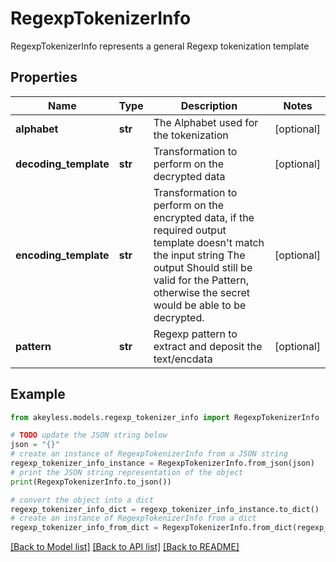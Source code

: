 # RegexpTokenizerInfo

RegexpTokenizerInfo represents a general Regexp tokenization template

## Properties

Name | Type | Description | Notes
------------ | ------------- | ------------- | -------------
**alphabet** | **str** | The Alphabet used for the tokenization | [optional] 
**decoding_template** | **str** | Transformation to perform on the decrypted data | [optional] 
**encoding_template** | **str** | Transformation to perform on the encrypted data, if the required output template doesn&#39;t match the input string The output Should still be valid for the Pattern, otherwise the secret would be able to be decrypted. | [optional] 
**pattern** | **str** | Regexp pattern to extract and deposit the text/encdata | [optional] 

## Example

```python
from akeyless.models.regexp_tokenizer_info import RegexpTokenizerInfo

# TODO update the JSON string below
json = "{}"
# create an instance of RegexpTokenizerInfo from a JSON string
regexp_tokenizer_info_instance = RegexpTokenizerInfo.from_json(json)
# print the JSON string representation of the object
print(RegexpTokenizerInfo.to_json())

# convert the object into a dict
regexp_tokenizer_info_dict = regexp_tokenizer_info_instance.to_dict()
# create an instance of RegexpTokenizerInfo from a dict
regexp_tokenizer_info_from_dict = RegexpTokenizerInfo.from_dict(regexp_tokenizer_info_dict)
```
[[Back to Model list]](../README.md#documentation-for-models) [[Back to API list]](../README.md#documentation-for-api-endpoints) [[Back to README]](../README.md)


